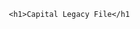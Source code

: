 <html>
  <body>
     
   
       
          
           
         <h1>Capital Legacy File</h1
         
     

